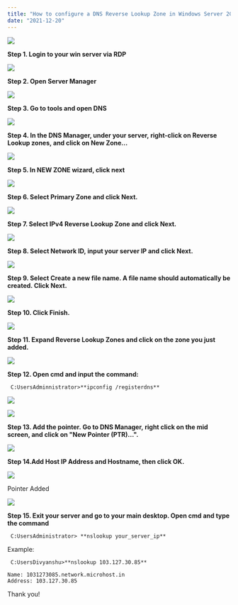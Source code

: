 ```yaml
---
title: "How to configure a DNS Reverse Lookup Zone in Windows Server 2019"
date: "2021-12-20"
---
```


![](images/How-to-configure-a-DNS-Reverse-Lookup-Zone-in-Windows-Server-2019_utho.jpg)

**Step 1. Login to your win server via RDP**

![](images/Screenshot_1-1-3.png)

**Step 2. Open Server Manager**

![](images/Screenshot_8_-1024x555.png)

**Step 3. Go to tools and open DNS** 

![](images/Screenshot_10_-1024x523.png)

**Step 4. In the DNS Manager, under your server, right-click on Reverse Lookup zones, and click on New Zone...**

![](images/Screenshot_11_.png)

**Step 5. In NEW ZONE wizard, click next**

![](images/Screenshot_12_.png)

**Step 6. Select Primary Zone and click Next.**

![](images/Screenshot_13_.png)

**Step 7. Select IPv4 Reverse Lookup Zone and click Next.**

![](images/Screenshot_14_.png)

**Step 8. Select Network ID, input your server IP and click Next.**

![](images/Screenshot_15_.png)

**Step 9. Select Create a new file name. A file name should automatically be created. Click Next.**

![](images/Screenshot_16_.png)

**Step 10. Click Finish.**

![](images/Screenshot_17_.png)

**Step 11. Expand Reverse Lookup Zones and click on the zone you just added.**

![](images/Screenshot_18_.png)

**Step 12. Open cmd and input the command:**

```
 C:UsersAdminnistrator>**ipconfig /registerdns** 
```

![](images/Screenshot_1-12.png)

![](images/Screenshot_2-16.png)

**Step 13. Add the pointer. Go to DNS Manager, right click on the mid screen, and click on "New Pointer (PTR)...".**

![](images/Screenshot_19_.png)

**Step 14.Add Host IP Address and Hostname, then click OK.**

![](images/Screenshot_20_.png)

Pointer Added

![](images/Screenshot_21_.png)

**Step 15. Exit your server and go to your main desktop. Open cmd and type the command** 

```
 C:UsersAdministrator> **nslookup your_server_ip** 
```

Example:

```
 C:UsersDivyanshu>**nslookup 103.127.30.85**
```

```
Name: 1031273085.network.microhost.in  
Address: 103.127.30.85
```

Thank you!
